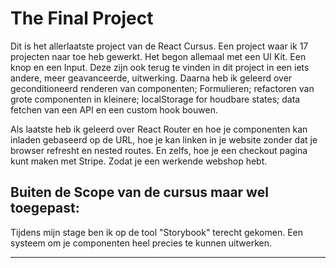 # The Final Project
Dit is het allerlaatste project van de React Cursus. Een project waar ik 17 projecten naar toe heb gewerkt. Het begon allemaal met een UI Kit. Een knop en een Input. Deze zijn ook terug te vinden in dit project in een iets andere, meer geavanceerde, uitwerking. Daarna heb ik geleerd over geconditioneerd renderen van componenten; Formulieren; refactoren van grote componenten in kleinere; localStorage for houdbare states; data fetchen van een API en een custom hook bouwen.

Als laatste heb ik geleerd over React Router en hoe je componenten kan inladen gebaseerd op de URL, hoe je kan linken in je website zonder dat je browser refresht en nested routes. En zelfs, hoe je een checkout pagina kunt maken met Stripe. Zodat je een werkende webshop hebt.

## Buiten de Scope van de cursus maar wel toegepast:
Tijdens mijn stage ben ik op de tool "Storybook" terecht gekomen. Een systeem om je componenten heel precies te kunnen uitwerken.   

---
